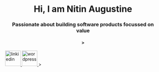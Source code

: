 <body>
<h1 align="center">Hi, I am Nitin Augustine</h1>
<h3 align="center">Passionate about building software products focussed on value</h3>
<h4 align="center">></h4>
<a href="https://www.linkedin.com/in/nitinaugustine"><img src="https://banner2.cleanpng.com/20180518/yk/kisspng-computer-icons-linkedin-5aff0283a31f04.0344839015266617636682.jpg" alt="linkiedin" width="50" height="50">
</a>
<a href="https://www.nitinaugustine.wordpress.com"><img src="https://icon2.cleanpng.com/20180411/vcw/kisspng-web-development-wordpress-computer-icons-blog-web-development-5ace7745c2ec58.1702605415234803897984.jpg" alt="wordpress" width="50" height="50">
</a>>
</body>
